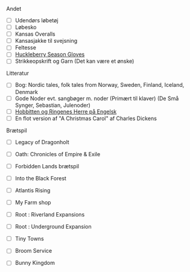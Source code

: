 Andet
- [ ] Udendørs løbetøj
- [ ] Løbesko
- [ ] Kansas Overalls
- [ ] Kansasjakke til svejsning
- [ ] Feltesse
- [ ] [Huckleberry Season Gloves](https://huckberry.com/store/giver/category/p/44207-4-season-glove-w-wax-coating) 
- [ ] Strikkeopskrift og Garn (Det kan være et ønske)

Litteratur 
- [ ] Bog: Nordic tales, folk tales from Norway, Sweden, Finland, Iceland, Denmark
- [ ] Gode Noder evt. sangbøger m. noder (Primært til klaver) (De Små Synger, Sebastian, Julenoder)
- [ ] [Hobbitten og Ringenes Herre på Engelsk](https://www.saxo.com/dk/the-hobbit-the-lord-of-the-rings-boxed-set_hardback_9780008376109)
- [ ] En flot version af "A Christmas Carol" af Charles Dickens

Brætspil
- [ ] Legacy of Dragonholt
- [ ] Oath: Chronicles of Empire & Exile
- [ ] Forbidden Lands brætspil
- [ ] Into the Black Forest
- [ ] Atlantis Rising
- [ ] My Farm shop
- [ ] Root : Riverland Expansions
- [ ] Root : Underground Expansion
- [ ] Tiny Towns 
- [ ] Broom Service
- [ ] Bunny Kingdom

